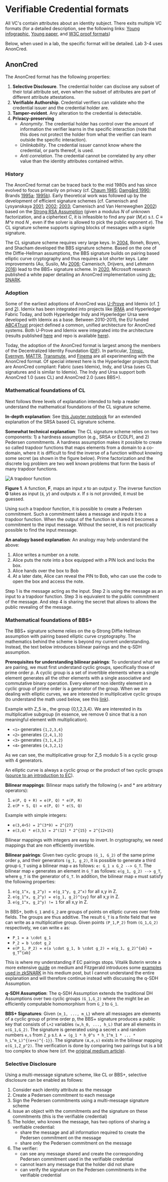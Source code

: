 # Verifiable Credential formats

All VC's contain attributes about an identity subject. There exits multiple VC formats (for a detailed description, see the following links: [Young infographic](https://github.com/PeterAltmann/SSIdemo/blob/main/VC_formats/Verifiable-Credentials-Flavors-Explained-Infographic.pdf), [Young paper](https://github.com/PeterAltmann/SSIdemo/blob/main/VC_formats/Verifiable-Credentials-Flavors-Explained.pdf), and [W3C proof formats](https://www.w3.org/TR/vc-imp-guide/#proof-formats))

Below, when used in a lab, the specific format will be detailed. Lab 3-4 uses AnonCred.

## AnonCred

The AnonCred format has the following properties:

1. **Selective Disclosure**. The credential holder can disclose any subset of their total attribute set, even when the subset of attributes are part of different attribute attestations.
2. **Verifiable Authorship**. Credential verifiers can validate who the credential issuer and the credential holder are.
3. **Tamper-evident**. Any alteration to the credential is detectable.
4. **Privacy-preserving**
   - *Anonymity*. The credential holder has control over the amount of information the verifier learns in the specific interaction (note that this does not protect the holder from what the verifier can learn outside the specific interaction).
   - *Unlinkability*. The credential issuer cannot know where the credential, or parts thereof, is used.
   - *Anti correlation*. The credential cannot be correlated by any other value than the identity attributes contained within.

### History

The AnonCred format can be traced back to the mid 1980s and has since evolved to focus primarily on privacy (cf. [Chaum 1985](https://doi.org/10.1145/4372.4373); [Damgård 1990](https://doi.org/10.1007/0-387-34799-2_26); Brands [1995a](https://dl.acm.org/doi/abs/10.5555/1755009.1755034); [1995b](https://citeseerx.ist.psu.edu/viewdoc/summary?doi=10.1.1.30.2008)). Early theoretical work was followed up by the development of efficient signature schemes (cf. Camenisch and Lysyanskaya [2001](https://eprint.iacr.org/2001/019.pdf); [2002](https://cs.brown.edu/people/alysyans/papers/camlys02.pdf); [2003](http://cs.brown.edu/people/alysyans/papers/camlys02b.pdf); Camenisch and Van Herreweghen [2002](https://dl.acm.org/doi/10.1145/586110.586114)) based on the [Strong RSA Assumption](https://en.wikipedia.org/wiki/Strong_RSA_assumption) (given a modulus *N* of unknown factorization, and a ciphertext *C*, it is infeasible to find any pair (*M,e*) s.t. *C* ≡ *M^e* mod *N* , even if the solver is allowed to pick the public exponent *e*). The CL signature scheme supports signing blocks of messages with a signle signature.

The CL signature scheme requires very large keys. In [2004](https://crypto.stanford.edu/~dabo/pubs/papers/groupsigs.pdf), Boneh, Boyen, and Shacham developed the BBS signature scheme. Based on the one of the Diffie-Hellman assumptions, the BBS signature builds on pairing based elliptic curve cryptography and thus requires a lot shorter keys. Later improvements (Au, Susilo, Mu [2006](https://link.springer.com/chapter/10.1007%2F11832072_8); Camenisch, Drijvers, and Lehmann [2016](https://eprint.iacr.org/2016/663)) lead to the BBS+ signature scheme. In [2020](https://github.com/decentralized-identity/snark-credentials/blob/master/whitepaper.pdf), Microsoft research published a white paper detailing an AnonCred implementation using [zk-SNARK](https://eprint.iacr.org/2019/550.pdf).

### Adoption

Some of the earliest adoptions of AnonCred was [U-Prove](https://www.microsoft.com/en-us/research/project/u-prove/?from=https%3A%2F%2Fresearch.microsoft.com%2Fen-us%2Fprojects%2Fu-prove) and Idemix (cf. [1](https://idemix.wordpress.com/) and [2](https://github.com/IBM/idemix)). Idemix has been integrated into projects like [IRMA](https://irma.app/) and Hyperledger Fabric Today, and both Hyperledger Indy and Hyperledger Ursa were developed with Idemix as a base. Between 2010-2015, the EU funded [ABC4Trust](https://abc4trust.eu/index.php) project defined a common, unified architecture for AnonCred systems. Both U-Prove and Idemix were integrated into the architecture (results published [here](https://abc4trust.eu/index.php/pub) and repo is available [here](https://github.com/p2abcengine/p2abcengine)).

Today, the adoption of the AnonCred format is largest among the members of the Decentralized Identity Foundation ([DIF](https://identity.foundation/)). In particular, [Trinsic](https://trinsic.id/), [Evernym](https://www.evernym.com/), [MATTR](https://mattr.global/), [Transmute](https://www.transmute.industries/), and [Finema](https://finema.co/) are all experimenting with the AnonCred format. Of special interest here is the Hyperledger projects that are AnonCred compliant: Fabric (uses Idemix), Indy, and Ursa (uses CL signatures and is similar to Idemix). The Indy and Ursa support both AnonCred 1.0 (uses CL) and AnonCred 2.0 (uses BBS+).

### Mathematical foundations of CL

Next follows three levels of explanation intended to help a reader understand the mathematical foundations of the CL signature scheme.

**In-depth explanation**:
See [this Jupyter notebook](https://github.com/PeterAltmann/SSIdemo/blob/main/VC_formats/math_CL.ipynb) for an extended explanation of the SRSA based CL signature scheme.

**Somewhat technical explanation**:
The CL signature scheme relies on two components: 1) a hardness assumption (e.g., SRSA or ECDLP), and 2) Pedersen commitments. A hardness assumption makes it possible to create so called trapdoor functions that maps elements from a domain to a co-domain, where it is difficult to find the inverse of a function without knowing some secret (as shown in the figure below). Prime factorization and the discrete log problem are two well known problems that form the basis of many trapdoor functions.

![A trapdoor function](https://github.com/PeterAltmann/SSIdemo/blob/main/VC_formats/functionGF.svg)

**Figure 1**. A function, **F**, maps an input *x* to an output *y*. The inverse function **G** takes as input (*s, y*) and outputs *x*. If *s* is not provided, it must be guessed.

Using such a trapdoor function, it is possible to create a Pedersen commitment. Such a commitment takes a message and inputs it to a trapdoor function. When the output of the function is shared it becomes a commitment to the input message. Without the secret, it is not practically possible to find the input message.

**An analogy based explanation**:
An analogy may help understand the above:

1. Alice writes a number on a note.
2. Alice puts the note into a box equipped with a PIN lock and locks the box.
3. Alice hands over the box to Bob
4. At a later date, Alice can reveal the PIN to Bob, who can use the code to open the box and access the note.

Step 1 is the message acting as the input. Step 2 is using the message as an input to a trapdoor function. Step 3 is equivalent to the public commitment of the message. And step 4 is sharing the secret that allows to allows the public revealing of the message.

### Mathematical foundations of BBS+

The BBS+ signature scheme relies on the q-Strong Diffie Hellman assumption with pairing based elliptic curve cryptography. The mathematics behind the scheme is beyond my current understanding. Instead, the text below introduces bilinear pairings and the q-SDH assumption.

**Prerequisites for understanding bilinear pairings**:
To understand what we are pairing, we must first understand cyclic groups, specifically those of prime order *p*. A cyclic group is a set of invertible elements where a single element generates all the other elements with a single associative and commutative binary operation. Every element non identity element in a cyclic group of prime order is a generator of the group. When we are dealing with elliptic curves, we are interested in multiplicative cyclic groups (to understand the math used below, see this [link](https://www.khanacademy.org/computing/computer-science/cryptography#modarithmetic)).

Example with Z_5 ie., the group {0,1,2,3,4}. We are interested in its multiplicative subgroup (in essence, we remove 0 since that is a non meaningful element with multiplication).

* `<1>` generates `{1,2,3,4}`
* `<2>` generates `{2,4,1,3}`
* `<3>` generates `{3,1,4,2}`
* `<4>` generates `{4,3,2,1}`

As we can see, the multiplicative group for Z_5 modulo 5 is a cyclic group with 4 generators.

An elliptic curve is always a cyclic group or the product of two cyclic groups ([source to an introduction to EC](https://www.math.brown.edu/johsilve/Presentations/WyomingEllipticCurve.pdf)).

**Bilinear mappings**:
Bilinear maps satisfy the following (+ and * are arbitrary operators):

1. `e(P, Q + R) = e(P, Q) * e(P, R)`
2. `e(P + S, Q) = e(P, Q) * e(S, Q)`

Example with simple integers:
* `e(3,4+5) = 2^(3*9) = 2^{27}`
* `e(3,4) * e(3,5) = 2^(12) * 2^{15} = 2^{12+15}`

Bilinear mappings with integers are easy to invert. In cryptography, we need mappings that are non efficiently invertible.

**Bilinear pairings**:
Given two cyclic groups `(G_1, G_2)` of the same prime order `p`, and their generators `(g_1, g_2)`, it is possible to generate a third group `G_T` using a bilinear map `e` as follows: `e: G_1 x G_2 --> G_T`. The bilinear map `e` generates an element in `G_T` as follows: `e(g_1, g_2) --> g_T`, where `g_T` is the generator of `G_T`. In addition, the bilinear map `e` must satisfy the following properties:

1. `e(g_1^x, g_2^y) = e(g_1^y, g_2^x)` for all x,y in Z.
2. `e(g_1^x, g_2^y) = e(g_1, g_2)^{xy}` for all x,y in Z.
3. `e(g_1^x, g_2^y) != 1` for all x,y in Z.

In BBS+, both `G_1` and `G_2` are groups of points on elliptic curves over finite fields. The groups are thus additive. The result `G_T` is a finite field that we can write as a multiplicative group. Given points `(P_1,P_2)` from `(G_1,G_2)` respectively, we can write `e` as:

* `P_1 = a \cdot g_1`
* `P_2 = b \cdot g_2`
* `e(P_1, P_2) = e(a \cdot g_1, b \cdot g_2) = e(g_1, g_2)^{ab} = g_T^{ab}`

This is where my understanding if EC pairings stops. Vitalik Buterin wrote a more extensive [guide](https://medium.com/@VitalikButerin/exploring-elliptic-curve-pairings-c73c1864e627) on medium and Fitzgerald introduces some [examples used in zkSNARK](https://blog.statebox.org/elliptic-curve-pairings-213131769fac) in his medium post, but I cannot understand the entire explanation and will therefore continue instead with discussing the q-SDH Assumption.

**q-SDH Assumption**:
The q-SDH Assumption extends the traditional DH Assumptions over two cyclic groups `(G_1,G_2)` where the might be an efficiently computable homomorphism from `G_2` to `G_1`.

**BBS+ Signatures**:
Given `{m_1, ..., m_L}` where all messages are elements of a cyclic group of prime order p, the BBS+ signature produces a public key that consists of `L+2` variables `(w,h_0, ..., h_L)` that are all elements in `e(G_1,G_2)`. The signature is generated using a secret `x` and random numbers `e,s` from `Z_p` s.t. `A = (g_1 * h_0^s * h_1^m_1 * ... * h_L^m_L)^{(e+x)^{-1}}`. The signature `(A,e,s)` exists in the bilinear mapping `e(G_1,Z_p^2)`. The verification is done by comparing two pairings but is a bit too complex to show here (cf. the [original medium article](https://medium.com/finema/anonymous-credential-part-3-bbs-signature-26797721ca74)).

### Selective Disclosure

Using a multi-message signature scheme, like CL or BBS+, selective disclosure can be enabled as follows:

1. Consider each identity attribute as the message
2. Create a Pedersen commitment to each message
3. Sign the Pedersen commitments using a multi-message signature scheme
4. Issue an object with the commitments and the signature on these commitments (this is the verifiable credential)
5. The holder, who knows the message, has two options of sharing a verifiable credential:
    * share the message and all information required to create the Pedersen commitment on the message
    * share only the Pedersen commitment on the message
6. The verifier:
    * can see any message shared and create the corresponding Pedersen commitment used in the verifiable credential
    * cannot learn any message that the holder did not share
    * can verify the signature on the Pedersen commitments in the verifiable credential

